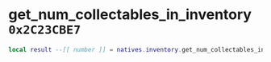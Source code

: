 # get_num_collectables_in_inventory `0x2C23CBE7`

```lua
local result --[[ number ]] = natives.inventory.get_num_collectables_in_inventory(_unk0 --[[ number ]])
```